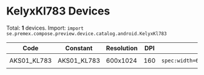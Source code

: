 # KelyxKl783 Devices

Total: **1** devices. Import: `import se.premex.compose.preview.device.catalog.android.KelyxKl783`

| Code | Constant | Resolution | DPI | Compose Spec | Preview Usage |
|------|----------|------------|-----|-------------|---------------|
| AKS01_KL783 | AKS01_KL783 | 600x1024 | 160 | `spec:width=600px,height=1024px,dpi=160` | `@Preview(device = KelyxKl783.AKS01_KL783)` |

<!-- Generated automatically. Do not edit manually. -->
